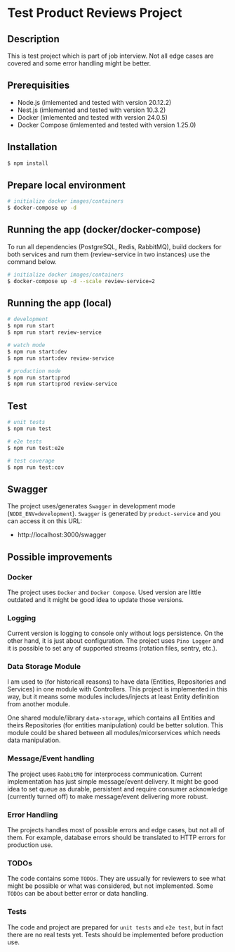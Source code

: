# Test Product Reviews Project

## Description

This is test project which is part of job interview. Not all edge cases are covered and some error handling might be better.

## Prerequisities

- Node.js (imlemented and tested with version 20.12.2)
- Nest.js (imlemented and tested with version 10.3.2)
- Docker (imlemented and tested with version 24.0.5)
- Docker Compose (imlemented and tested with version 1.25.0)

## Installation

```bash
$ npm install
```

## Prepare local environment

```bash
# initialize docker images/containers
$ docker-compose up -d
```

## Running the app (docker/docker-compose)

To run all dependencies (PostgreSQL, Redis, RabbitMQ), build dockers for both services and rum them (review-service in two instances)
use the command below.

```bash
# initialize docker images/containers
$ docker-compose up -d --scale review-service=2
```

## Running the app (local)

```bash
# development
$ npm run start
$ npm run start review-service

# watch mode
$ npm run start:dev
$ npm run start:dev review-service

# production mode
$ npm run start:prod
$ npm run start:prod review-service
```

## Test

```bash
# unit tests
$ npm run test

# e2e tests
$ npm run test:e2e

# test coverage
$ npm run test:cov
```

## Swagger

The project uses/generates `Swagger` in development mode (`NODE_ENV=development`). `Swagger` is generated by `product-service`
and you can access it on this URL:
- http://localhost:3000/swagger

## Possible improvements

### Docker

The project uses `Docker` and `Docker Compose`. Used version are little outdated and it might be good idea to update those versions.

### Logging

Current version is logging to console only without logs persistence. On the other hand, it is just about configuration.
The project uses `Pino Logger` and it is possible to set any of supported streams (rotation files, sentry, etc.).

### Data Storage Module

I am used to (for historicall reasons) to have data (Entities, Repositories and Services) in one module with Controllers.
This project is implemented in this way, but it means some modules includes/injects at least Entity definition from another
module.

One shared module/library `data-storage`, which contains all Entities and theirs Repositories (for entities manipulation)
could be better solution. This module could be shared between all modules/micorservices which needs data manipulation.

### Message/Event handling

The project uses `RabbitMQ` for interprocess communication. Current implementation has just simple message/event delivery.
It might be good idea to set queue as durable, persistent and require consumer acknowledge (currently turned off) to
make message/event delivering more robust.

### Error Handling

The projects handles most of possible errors and edge cases, but not all of them. For example, database errors should
be translated to HTTP errors for production use.

### TODOs

The code contains some `TODOs`. They are ussually for reviewers to see what might be possible or what was considered,
but not implemented. Some `TODOs` can be about better error or data handling.

### Tests

The code and project are prepared for `unit tests` and `e2e test`, but in fact there are no real tests yet. Tests
should be implemented before production use.

